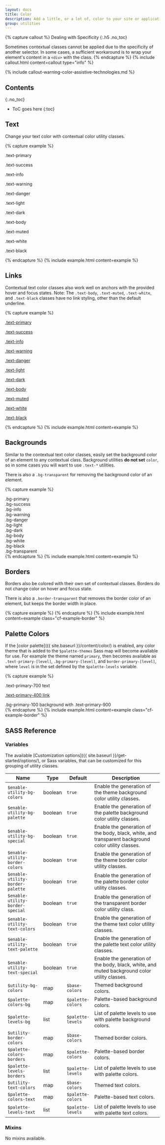 ```yaml
---
layout: docs
title: Color
description: Add a little, or a lot of, color to your site or application.
group: utilities
---
```


{% capture callout %}
Dealing with Specificity
{:.h5 .no_toc}

Sometimes contextual classes cannot be applied due to the specificity of another selector. In some cases, a sufficient workaround is to wrap your element's content in a `<div>` with the class.
{% endcapture %}
{% include callout.html content=callout type="info" %}

{% include callout-warning-color-assistive-technologies.md %}

## Contents
{:.no_toc}

* ToC goes here
{:toc}

## Text

Change your text color with contextual color utility classes.

{% capture example %}
<p class="text-primary">.text-primary</p>
<p class="text-success">.text-success</p>
<p class="text-info">.text-info</p>
<p class="text-warning">.text-warning</p>
<p class="text-danger">.text-danger</p>
<p class="text-light bg-dark">.text-light</p>
<p class="text-dark">.text-dark</p>
<p class="text-body">.text-body</p>
<p class="text-muted">.text-muted</p>
<p class="text-white bg-dark">.text-white</p>
<p class="text-black">.text-black</p>
{% endcapture %}
{% include example.html content=example %}

## Links

Contextual text color classes also work well on anchors with the provided hover and focus states.
Note: The `.text-body`, `.text-muted`, `.text-white`, and `.text-black` classes have no link styling, other than the default underline.

{% capture example %}
<p><a href="#" class="text-primary">.text-primary</a></p>
<p><a href="#" class="text-success">.text-success</a></p>
<p><a href="#" class="text-info">.text-info</a></p>
<p><a href="#" class="text-warning">.text-warning</a></p>
<p><a href="#" class="text-danger">.text-danger</a></p>
<p><a href="#" class="text-light bg-dark">.text-light</a></p>
<p><a href="#" class="text-dark">.text-dark</a></p>
<p><a href="#" class="text-body">.text-body</a></p>
<p><a href="#" class="text-muted">.text-muted</a></p>
<p><a href="#" class="text-white bg-dark">.text-white</a></p>
<p><a href="#" class="text-black">.text-black</a></p>
{% endcapture %}
{% include example.html content=example %}

## Backgrounds

Similar to the contextual text color classes, easily set the background color of an element to any contextual class. Background utilities **do not set** `color`, so in some cases you will want to use `.text-*` utilities.

There is also a `.bg-transparent` for removing the background color of an element.

{% capture example %}
<div class="p-0_5 mb-1 bg-primary text-white">.bg-primary</div>
<div class="p-0_5 mb-1 bg-success text-black">.bg-success</div>
<div class="p-0_5 mb-1 bg-info text-white">.bg-info</div>
<div class="p-0_5 mb-1 bg-warning text-black">.bg-warning</div>
<div class="p-0_5 mb-1 bg-danger text-white">.bg-danger</div>
<div class="p-0_5 mb-1 bg-light text-black">.bg-light</div>
<div class="p-0_5 mb-1 bg-dark text-white">.bg-dark</div>
<div class="p-0_5 mb-1 bg-body text-black">.bg-body</div>
<div class="p-0_5 mb-1 bg-white text-black">.bg-white</div>
<div class="p-0_5 mb-1 bg-black text-white">.bg-black</div>
<div class="p-0_5 mb-1 bg-transparent text-black">.bg-transparent</div>
{% endcapture %}
{% include example.html content=example %}

## Borders

Borders also be colored with their own set of contextual classes. Borders do not change color on hover and focus state.

There is also a `.border-transparent` that removes the border color of an element, but keeps the border width in place.

{% capture example %}
<span class="border border-primary"></span>
<span class="border border-secondary"></span>
<span class="border border-info"></span>
<span class="border border-warning"></span>
<span class="border border-danger"></span>
<span class="border border-light"></span>
<span class="border border-dark"></span>
<span class="border border-transparent"></span>
{% endcapture %}
{% include example.html content=example class="cf-example-border" %}

## Palette Colors

If the [color palette]({{ site.baseurl }}/content/color/) is enabled, any color theme that is added to the `$palette-themes` Sass map will become available for use.  For example the theme named `primary`, then becomes available as `.text-primary-[level]`, `.bg-primary-[level]`, and `border-primary-[level]`, where `level` is in the set defined by the `$palette-levels` variable.

{% capture example %}
<p class="text-primary-700">.text-primary-700 text</p>
<p><a href="#" class="text-primary-400">.text-primary-400 link</a></p>
<div class="bg-primary-100 text-primary-900 mb-0_5 p-0_5">.bg-primary-100 background with .text-primary-900</div>
<span class="border border-primary-200"></span>
{% endcapture %}
{% include example.html content=example class="cf-example-border" %}


## SASS Reference

### Variables

The available [Customization options]({{ site.baseurl }}/get-started/options/), or Sass variables, that can be customized for this grouping of utility classes.

<div class="table-scroll">
    <table class="table table-bordered table-striped">
        <thead>
            <tr>
                <th style="width: 100px;">Name</th>
                <th style="width: 50px;">Type</th>
                <th style="width: 50px;">Default</th>
                <th>Description</th>
            </tr>
        </thead>
        <tbody>
            <tr>
                <td><code>$enable-utility-bg-colors</code></td>
                <td>boolean</td>
                <td><code>true</code></td>
                <td>
                    Enable the generation of the theme background color utility classes.
                </td>
            </tr>
            <tr>
                <td><code>$enable-utility-bg-palette</code></td>
                <td>boolean</td>
                <td><code>true</code></td>
                <td>
                    Enable the generation of the palette background color utility classes.
                </td>
            </tr>
            <tr>
                <td><code>$enable-utility-bg-special</code></td>
                <td>boolean</td>
                <td><code>true</code></td>
                <td>
                    Enable the generation of the body, black, white, and transparent background color utility classes.
                </td>
            </tr>
            <tr>
                <td><code>$enable-utility-border-colors</code></td>
                <td>boolean</td>
                <td><code>true</code></td>
                <td>
                    Enable the generation of the theme border color utility classes.
                </td>
            </tr>
            <tr>
                <td><code>$enable-utility-border-palette</code></td>
                <td>boolean</td>
                <td><code>true</code></td>
                <td>
                    Enable the generation of the palette border color utility classes.
                </td>
            </tr>
            <tr>
                <td><code>$enable-utility-border-special</code></td>
                <td>boolean</td>
                <td><code>true</code></td>
                <td>
                    Enable the generation of the transparent border color utility class.
                </td>
            </tr>
            <tr>
                <td><code>$enable-utility-text-colors</code></td>
                <td>boolean</td>
                <td><code>true</code></td>
                <td>
                    Enable the generation of the theme text color utility classes.
                </td>
            </tr>
            <tr>
                <td><code>$enable-utility-text-palette</code></td>
                <td>boolean</td>
                <td><code>true</code></td>
                <td>
                    Enable the generation of the palette text color utility classes.
                </td>
            </tr>
            <tr>
                <td><code>$enable-utility-text-special</code></td>
                <td>boolean</td>
                <td><code>true</code></td>
                <td>
                    Enable the generation of the body, black, white, and muted background color utility classes.
                </td>
            </tr>
            <tr>
                <td><code>$utility-bg-colors</code></td>
                <td>map</td>
                <td><code>$base-colors</code></td>
                <td>
                    Themed background colors.
                </td>
            </tr>
            <tr>
                <td><code>$palette-colors-bg</code></td>
                <td>map</td>
                <td><code>$palette-colors</code></td>
                <td>
                    Palette-based background colors.
                </td>
            </tr>
            <tr>
                <td><code>$palette-levels-bg</code></td>
                <td>list</td>
                <td><code>$palette-levels</code></td>
                <td>
                    List of palette levels to use with palette background colors.
                </td>
            </tr>
            <tr>
                <td><code>$utility-border-colors</code></td>
                <td>map</td>
                <td><code>$base-colors</code></td>
                <td>
                    Themed border colors.
                </td>
            </tr>
            <tr>
                <td><code>$palette-colors-borders</code></td>
                <td>map</td>
                <td><code>$palette-colors</code></td>
                <td>
                    Palette-based border colors.
                </td>
            </tr>
            <tr>
                <td><code>$palette-levels-borders</code></td>
                <td>list</td>
                <td><code>$palette-levels</code></td>
                <td>
                    List of palette levels to use with palette colors.
                </td>
            </tr>
            <tr>
                <td><code>$utility-text-colors</code></td>
                <td>map</td>
                <td><code>$base-colors</code></td>
                <td>
                    Themed text colors.
                </td>
            </tr>
            <tr>
                <td><code>$palette-colors-text</code></td>
                <td>map</td>
                <td><code>$palette-colors</code></td>
                <td>
                    Palette-based text colors.
                </td>
            </tr>
            <tr>
                <td><code>$palette-levels-text</code></td>
                <td>list</td>
                <td><code>$palette-levels</code></td>
                <td>
                    List of palette levels to use with palette text colors.
                </td>
            </tr>
        </tbody>
    </table>
</div>

### Mixins

No mixins available.

